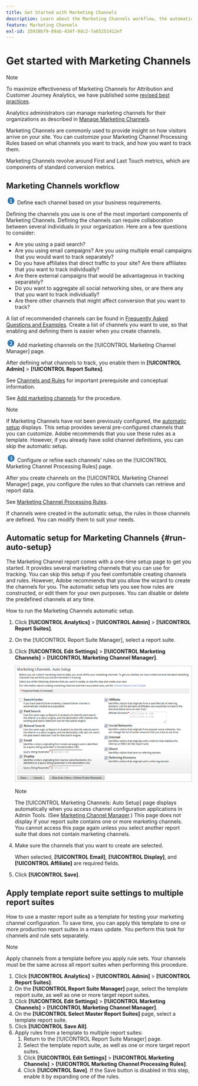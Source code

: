 ```yaml
---
title: Get Started with Marketing Channels
description: Learn about the Marketing Channels workflow, the automatic setup, and how to apply template report suite settings to multiple report suites.
feature: Marketing Channels
exl-id: 35938bf9-89ab-434f-9dc2-7a65251412ef
---
```

# Get started with Marketing Channels

>[!NOTE]
>
>To maximize effectiveness of Marketing Channels for Attribution and Customer Journey Analytics, we have published some [revised best practices](/help/components/c-marketing-channels/mchannel-best-practices.md).
>
>Analytics administrators can manage marketing channels for their organizations as described in [Manage Marketing Channels](/help/admin/tools/manage-rs/edit-settings/marketing-channels/c-channels.md).

Marketing Channels are commonly used to provide insight on how visitors arrive on your site. You can customize your Marketing Channel Processing Rules based on what channels you want to track, and how you want to track them.

Marketing Channels revolve around First and Last Touch metrics, which are components of standard conversion metrics.

## Marketing Channels workflow

![](assets/step1_icon.png) Define each channel based on your business requirements.

Defining the channels you use is one of the most important components of Marketing Channels. Defining the channels can require collaboration between several individuals in your organization. Here are a few questions to consider:

* Are you using a paid search? 
* Are you using email campaigns? Are you using multiple email campaigns that you would want to track separately? 
* Do you have affiliates that direct traffic to your site? Are there affiliates that you want to track individually? 
* Are there external campaigns that would be advantageous in tracking separately?
* Do you want to aggregate all social networking sites, or are there any that you want to track individually? 
* Are there other channels that might affect conversion that you want to track?

A list of recommended channels can be found in [Frequently Asked Questions and Examples](/help/components/c-marketing-channels/c-faq.md). Create a list of channels you want to use, so that enabling and defining them is easier when you create channels.

![](assets/step2_icon.png) Add marketing channels on the [!UICONTROL Marketing Channel Manager] page.

After defining what channels to track, you enable them in **[!UICONTROL Admin]** > **[!UICONTROL Report Suites]**.

See [Channels and Rules](/help/admin/tools/manage-rs/edit-settings/marketing-channels/c-channels.md) for important prerequisite and conceptual information.

See [Add marketing channels](/help/admin/tools/manage-rs/edit-settings/marketing-channels/c-channels.md) for the procedure.

>[!NOTE]
>
>If Marketing Channels have not been previously configured, the [automatic setup](/help/components/c-marketing-channels/c-getting-started-mchannel.md) displays. This setup provides several pre-configured channels that you can customize. Adobe recommends that you use these rules as a template. However, if you already have solid channel definitions, you can skip the automatic setup.

![](assets/step3_icon.png) Configure or refine each channels' rules on the [!UICONTROL Marketing Channel Processing Rules] page.

After you create channels on the [!UICONTROL Marketing Channel Manager] page, you configure the rules so that channels can retrieve and report data.

See [Marketing Channel Processing Rules](/help/admin/tools/manage-rs/edit-settings/marketing-channels/c-rules.md).

If channels were created in the automatic setup, the rules in those channels are defined. You can modify them to suit your needs.

## Automatic setup for Marketing Channels {#run-auto-setup}

The Marketing Channel report comes with a one-time setup page to get you started. It provides several marketing channels that you can use for tracking. You can skip this setup if you feel comfortable creating channels and rules. However, Adobe recommends that you allow the wizard to create the channels for you. The automatic setup lets you see how rules are constructed, or edit them for your own purposes. You can disable or delete the predefined channels at any time.

How to run the Marketing Channels automatic setup.

1. Click **[!UICONTROL Analytics]** > **[!UICONTROL Admin]** > **[!UICONTROL Report Suites]**.
1. On the [!UICONTROL Report Suite Manager], select a report suite.
1. Click **[!UICONTROL Edit Settings]** > **[!UICONTROL Marketing Channels]** > **[!UICONTROL Marketing Channel Manager]**.

   ![Step Result](assets/wizard.png)

   >[!NOTE]
   >
   >The [!UICONTROL Marketing Channels: Auto Setup] page displays automatically when you access channel configuration applications in Admin Tools. (See [Marketing Channel Manager](/help/admin/tools/manage-rs/edit-settings/marketing-channels/c-channels.md).) This page does not display if your report suite contains one or more marketing channels. You cannot access this page again unless you select another report suite that does not contain marketing channels.

1. Make sure the channels that you want to create are selected.

   When selected, **[!UICONTROL Email]**, **[!UICONTROL Display]**, and **[!UICONTROL Affiliate]** are required fields.

1. Click **[!UICONTROL Save]**.

## Apply template report suite settings to multiple report suites

How to use a master report suite as a template for testing your marketing channel configuration. To save time, you can apply this template to one or more production report suites in a mass update. You perform this task for channels and rule sets separately.

>[!NOTE]
>
>Apply channels from a template before you apply rule sets. Your channels must be the same across all report suites when performing this procedure.

1. Click **[!UICONTROL Analytics]** > **[!UICONTROL Admin]** > **[!UICONTROL Report Suites]**.
1. On the **[!UICONTROL Report Suite Manager]** page, select the template report suite, as well as one or more target report suites.
1. Click **[!UICONTROL Edit Settings]** > **[!UICONTROL Marketing Channels]** > **[!UICONTROL Marketing Channel Manager]**.
1. On the **[!UICONTROL Select Master Report Suites]** page, select a template report suite.
1. Click **[!UICONTROL Save All]**.
1. Apply rules from a template to multiple report suites:
   1. Return to the [!UICONTROL Report Suite Manager] page.
   1. Select the template report suite, as well as one or more target report suites.
   1. Click **[!UICONTROL Edit Settings]** > **[!UICONTROL Marketing Channels]** > **[!UICONTROL Marketing Channel Processing Rules]**.
   1. Click **[!UICONTROL Save]**. If the Save button is disabled in this step, enable it by expanding one of the rules.

